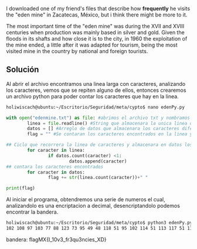 I downloaded one of my friend's files that describe how **frequently** he visits the "eden mine" in Zacatecas, México, but i think there might be more to it.

The most important time of the "eden mine" was during the XVII and XVIII centuries when production was mainly based in silver and gold. Given the floods in its shafts and how close it is to the city, in 1960 the exploitation of the mine ended, a little after it was adapted for tourism, being the most visited mine in the country by national and foreign tourists.

## Solución
Al abrir el archivo encontramos una linea larga con caracteres, analizando los caracteres, vemos que se repiten alguno de ellos, entonces crearemos un archivo python para poder contar los caracteres que hay en la linea.

``` bash
holiwiscach@ubuntu:~/Escritorio/Seguridad/meta/cypto$ nano edenPy.py

```

``` python
with open("edenmine.txt") as file: #abrimos el archivo txt y nombramos la variable como "file"
        linea = file.readline() #String que almacenara la unica linea obtenida del archivo txt
        datos = [] #Arreglo de datos que almacenara los caracteres diferentes encontrados en la linea.
        flag = "" #Se contaran los caracteres encontrados en la linea y se almacenaran y concanetaran en la variable flag

## Ciclo que recorrera la linea de caracteres y almacenara en datos los caracteres diferentes encontrados.
        for caracter in linea:
                if datos.count(caracter) <1:
                        datos.append(caracter)
## contara los caracteres encontrados
        for caracter in datos:
                flag += str(linea.count(caracter))+" "

print(flag)
```

Al iniciar el programa, obtendremos una serie de numeros el cual, analizandolo es una encriptacion a decimal, desencriptandolo podemos encontrar la bandera.
``` bash
holiwiscach@ubuntu:~/Escritorio/Seguridad/meta/cypto$ python3 edenPy.py 
102 108 97 103 77 88 123 73 95 49 48 118 51 95 102 114 51 113 117 51 110 99 105 101 115 95 88 68 125 
```

bandera:
flagMX{I_10v3_fr3qu3ncies_XD}